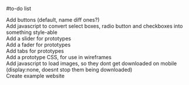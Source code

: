 #to-do list

Add buttons (default, name diff ones?)  
Add javascript to convert select boxes, radio button and checkboxes into something style-able  
Add a slider for prototypes  
Add a fader for prototypes  
Add tabs for prototypes  
Add a prototype CSS, for use in wireframes  
Add javascript to load images, so they dont get downloaded on mobile (display:none, doesnt stop them being downloaded)  
Create example website